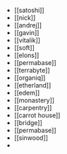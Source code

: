 - [[satoshi]]
- [[nick]]
- [[andrej]]
- [[gavin]]
- [[vitalik]]
- [[soft]]
- [[elons]]
- [[permabase]]
- [[terrabyte]]
- [[organiq]]
- [[etherland]]
- [[edem]]
- [[monastery]]
- [[carpentry]]
- [[carrot house]]
- [[bridge]]
- [[permabase]]
- [[sinwood]]
-